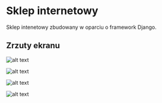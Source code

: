 # Sklep internetowy

Sklep intenetowy zbudowany w oparciu o framework Django.

## Zrzuty ekranu

![alt text](http://ux.up.krakow.pl/~adwody/github/lic1.png)

![alt text](http://ux.up.krakow.pl/~adwody/github/lic2.png)

![alt text](http://ux.up.krakow.pl/~adwody/github/lic3.png)

![alt text](http://ux.up.krakow.pl/~adwody/github/lic4.png)
